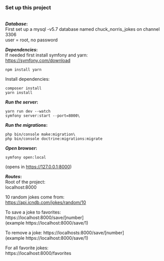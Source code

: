 ### Set up this project
\
**_Database_:**\
First set up a mysql -v5.7 database named chuck_norris_jokes on channel 3306\
user = root, no password

**_Dependencies_:**\
If needed first install symfony and yarn:\
https://symfony.com/download
```text
npm install yarn
```

Install dependencies:
```text
composer install
yarn install
```

**_Run the server_:**
```text
yarn run dev --watch
symfony server:start --port=8000\
```
**_Run the migrations_:**
```text
php bin/console make:migration\
php bin/console doctrine:migrations:migrate
```

**_Open browser_:**
```text
symfony open:local
```
(opens in https://127.0.0.1:8000)

**_Routes_:**\
Root of the project:\
localhost:8000

10 random jokes come from:\
https://api.icndb.com/jokes/random/10

To save a joke to favorites:\
https://localhost:8000/save/[number]\
(example https://localhost:8000/save/1)

To remove a joke:
https://localhosts:8000/save/[number]\
(example https://localhost:8000/save/1)

For all favorite jokes:\
https://localhost:8000/favorites